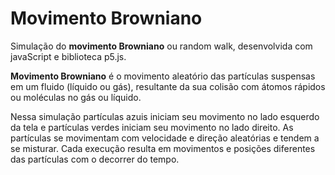 # Movimento Browniano

Simulação do **movimento Browniano** ou random walk, desenvolvida com javaScript e biblioteca p5.js.

**Movimento Browniano** é o movimento aleatório das partículas suspensas em um fluido (líquido ou gás), resultante da sua colisão com átomos rápidos ou moléculas no gás ou líquido.

Nessa simulação partículas azuis iniciam seu movimento no lado esquerdo da tela e partículas verdes iniciam seu movimento no lado direito. As partículas se movimentam com velocidade e direção aleatórias e tendem a se misturar. Cada execução resulta em movimentos e posições diferentes das partículas com o decorrer do tempo.
